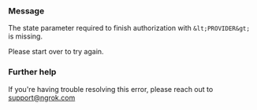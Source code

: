 
### Message
The state parameter required to finish authorization with `&lt;PROVIDER&gt;` is missing.

Please start over to try again.

### Further help
If you're having trouble resolving this error, please reach out to [support@ngrok.com](mailto:support@ngrok.com?subject=Help%20with%20ERR_NGROK_3120)

